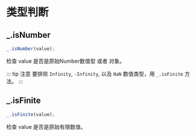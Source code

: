 # 类型判断

## _.isNumber

``` js
_.isNumber(value);
```

检查 value 是否是原始Number数值型 或者 对象。

::: tip 注意
要排除 `Infinity`, `-Infinity`, 以及 `NaN` 数值类型，用 `_.isFinite` 方法。
:::

## _.isFinite

``` js
_.isFinite(value);
```

检查 value 是否是原始有限数值。
